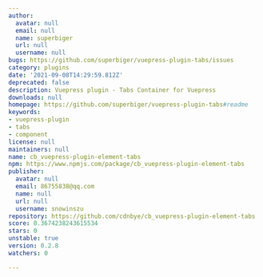 ```yaml
---
author:
  avatar: null
  email: null
  name: superbiger
  url: null
  username: null
bugs: https://github.com/superbiger/vuepress-plugin-tabs/issues
category: plugins
date: '2021-09-08T14:29:59.812Z'
deprecated: false
description: Vuepress plugin - Tabs Container for Vuepress
downloads: null
homepage: https://github.com/superbiger/vuepress-plugin-tabs#readme
keywords:
- vuepress-plugin
- tabs
- component
license: null
maintainers: null
name: cb_vuepress-plugin-element-tabs
npm: https://www.npmjs.com/package/cb_vuepress-plugin-element-tabs
publisher:
  avatar: null
  email: 86755838@qq.com
  name: null
  url: null
  username: snowinszu
repository: https://github.com/cdnbye/cb_vuepress-plugin-element-tabs
score: 0.3674238243615534
stars: 0
unstable: true
version: 0.2.8
watchers: 0

---
```


